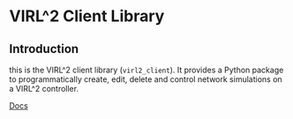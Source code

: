 # VIRL^2 Client Library

## Introduction

this is the VIRL^2 client library (`virl2_client`). It provides a Python package to programmatically create, edit, delete and control network simulations on a VIRL^2 controller.

[Docs](./clientlibrarysphinxdocs/)
